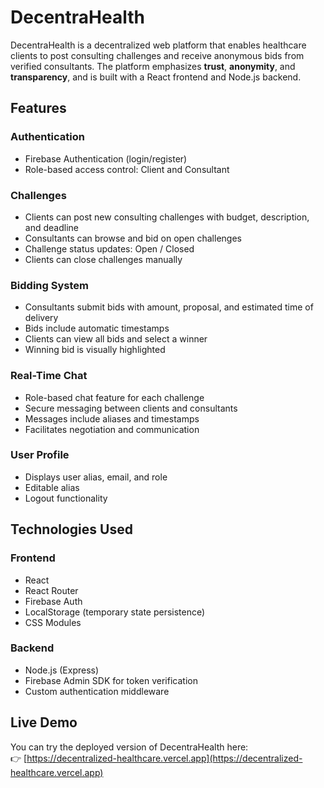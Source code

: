 # DecentraHealth

DecentraHealth is a decentralized web platform that enables healthcare clients to post consulting challenges and receive anonymous bids from verified consultants. The platform emphasizes **trust**, **anonymity**, and **transparency**, and is built with a React frontend and Node.js backend.

## Features

### Authentication
- Firebase Authentication (login/register)
- Role-based access control: Client and Consultant

### Challenges
- Clients can post new consulting challenges with budget, description, and deadline
- Consultants can browse and bid on open challenges
- Challenge status updates: Open / Closed
- Clients can close challenges manually

### Bidding System
- Consultants submit bids with amount, proposal, and estimated time of delivery
- Bids include automatic timestamps
- Clients can view all bids and select a winner
- Winning bid is visually highlighted

### Real-Time Chat
- Role-based chat feature for each challenge
- Secure messaging between clients and consultants
- Messages include aliases and timestamps
- Facilitates negotiation and communication

### User Profile
- Displays user alias, email, and role
- Editable alias
- Logout functionality

## Technologies Used

### Frontend
- React
- React Router
- Firebase Auth
- LocalStorage (temporary state persistence)
- CSS Modules

### Backend
- Node.js (Express)
- Firebase Admin SDK for token verification
- Custom authentication middleware

## Live Demo

You can try the deployed version of DecentraHealth here:  
👉 [https://decentralized-healthcare.vercel.app](https://decentralized-healthcare.vercel.app)
